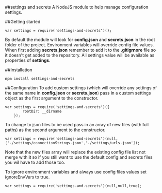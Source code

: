 ##settings and secrets
A NodeJS module to help manage configuration settings.

##Getting started
```
var settings = require('settings-and-secrets')();
```

By default the module will look for **config.json** and **secrets.json** in the root folder of the project. Environment variables will override config file values.
When first adding **secrets.json** remember to add it to the **.gitigrnore** file so it doesn't get added to the repository. 
All settings value will be available as properties of **settings**. 

##Installation
```
npm install settings-and-secrets
```

##Configuration
To add custom settings (which will override any settings of the same name in **config.json** or **secrets.json**) pass in a custom settings object as the first argument to the constructor. 

```
var settings = require('settings-and-secrets')({
		rootDir: __dirname
	});
```

To change to json files to be used pass in an array of new files (with full paths) as the second argument to the constructor.

```
var settings = require('settings-and-secrets')(null,['./settings/connectionStrings.json','./settings/urls.json']);
```
Note that the new files array will replace the existing config file list not merge with it so if you still want to use the default config and secrets files you wil have to add those too.

To ignore environment variables and always use config files values set ignoreEnvVars to true.
```
var settings = require('settings-and-secrets')(null,null,true);
```
